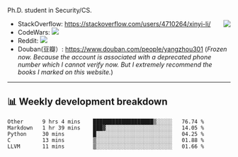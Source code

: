 Ph.D. student in Security/CS.

<img align="right" src="https://github-readme-stats.vercel.app/api?username=li-xin-yi&count_private=true&show_icons=true&hide_title=true&theme=tokyonight" />

- StackOverflow: https://stackoverflow.com/users/4710264/xinyi-li/
- CodeWars: [![](https://www.codewars.com/users/xy-li/badges/micro)](https://www.codewars.com/users/xy-li/)
- Reddit: [![](https://img.shields.io/reddit/user-karma/combined/xy-li?style=social)](https://www.reddit.com/user/xy-li/)
- Douban(豆瓣）: https://www.douban.com/people/yangzhou301  (*Frozen now. Because the account is associated with a deprecated phone number which I cannot verify now. But I extremely recommend the books I marked on this website.*)

---

## 📊 Weekly development breakdown

<!--START_SECTION:waka-->
```text
Other      9 hrs 4 mins    ███████████████████▒░░░░░   76.74 % 
Markdown   1 hr 39 mins    ███▓░░░░░░░░░░░░░░░░░░░░░   14.05 % 
Python     30 mins         █░░░░░░░░░░░░░░░░░░░░░░░░   04.25 % 
C          13 mins         ▒░░░░░░░░░░░░░░░░░░░░░░░░   01.88 % 
LLVM       11 mins         ▒░░░░░░░░░░░░░░░░░░░░░░░░   01.66 % 
```
<!--END_SECTION:waka-->
